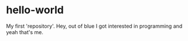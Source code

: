 # hello-world
My first 'repository'.
Hey, out of blue I got interested in programming and yeah that's me.
